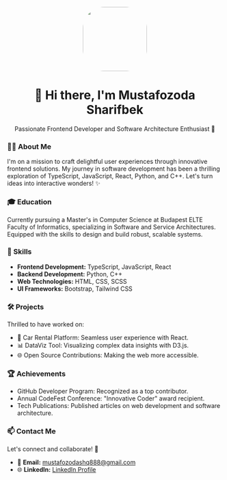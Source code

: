 <!-- Banner -->
<p align="center">
  <img src="https://avatars.githubusercontent.com/u/129182857?v=4" width="150px" style="border-radius: 50px;">
</p>

<!-- Introduction -->
<h1 align="center">👋 Hi there, I'm Mustafozoda Sharifbek</h1>
<p align="center">Passionate Frontend Developer and Software Architecture Enthusiast 🚀</p>

<!-- About Me -->
### 👨‍💻 About Me
I'm on a mission to craft delightful user experiences through innovative frontend solutions. My journey in software development has been a thrilling exploration of TypeScript, JavaScript, React, Python, and C++. Let's turn ideas into interactive wonders! ✨

<!-- Education -->
### 🎓 Education
Currently pursuing a Master's in Computer Science at Budapest ELTE Faculty of Informatics, specializing in Software and Service Architectures. Equipped with the skills to design and build robust, scalable systems.

<!-- Skills -->
### 💼 Skills
- **Frontend Development:** TypeScript, JavaScript, React
- **Backend Development:** Python, C++
- **Web Technologies:** HTML, CSS, SCSS
- **UI Frameworks:** Bootstrap, Tailwind CSS

<!-- Projects -->
### 🛠️ Projects
Thrilled to have worked on:
- 🚗 Car Rental Platform: Seamless user experience with React.
- 📊 DataViz Tool: Visualizing complex data insights with D3.js.
- 🌐 Open Source Contributions: Making the web more accessible.

<!-- Achievements -->
### 🏆 Achievements
- GitHub Developer Program: Recognized as a top contributor.
- Annual CodeFest Conference: "Innovative Coder" award recipient.
- Tech Publications: Published articles on web development and software architecture.

<!-- Contact Me -->
### 📫 Contact Me
Let's connect and collaborate! 🌟
- 📧 **Email:** [mustafozodashq888@gmail.com](mailto:mustafozodashq888@gmail.com)
- 🌐 **LinkedIn:** [LinkedIn Profile](https://www.linkedin.com/in/mustafozoda-sharifbek-78a265274)

